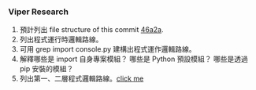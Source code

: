 ### Viper Research

1. 預計列出 file structure of this commit [46a2a](https://github.com/viper-framework/viper/tree/46a2a).
2. 列出程式運行時邏輯路線。
3. 可用 grep import console.py 建構出程式運作邏輯路線。
4. 解釋哪些是 import 自身專案模組？ 哪些是 Python 預設模組？ 哪些是透過 pip 安裝的模組？
5. 列出第一、二層程式邏輯路線。[click me](https://github.com/18z/viper-research/blob/master/materials/viper_code_structure.png)
